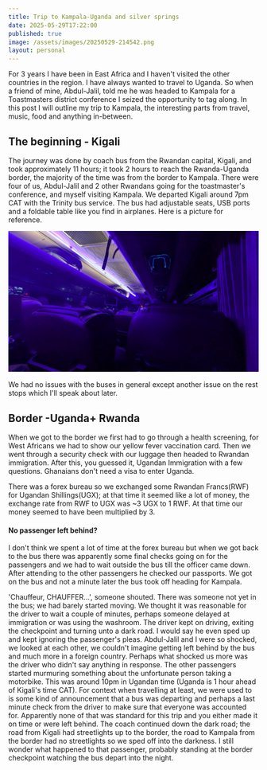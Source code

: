 ```yaml
---
title: Trip to Kampala-Uganda and silver springs
date: 2025-05-29T17:22:00
published: true
image: /assets/images/20250529-214542.png
layout: personal
---
```

For 3 years I have been in East Africa and I haven't visited the other countries in the region.
I have always wanted to travel to Uganda. So when a friend of mine, Abdul-Jalil, told me he was headed to Kampala for a Toastmasters district conference I seized the opportunity to tag along.  In this post I will outline my trip to Kampala, the interesting parts from travel, music, food and anything in-between. 

## The beginning - Kigali

The journey was done by coach bus from the Rwandan capital, Kigali, and took approximately 11 hours; it took 2 hours to reach the Rwanda-Uganda border, the majority of the time was from the border to Kampala. There were four of us, Abdul-Jalil and 2 other Rwandans going for the toastmaster's conference, and myself visiting Kampala. We departed Kigali around 7pm CAT with the Trinity bus service. The bus had adjustable seats, USB ports and a foldable table like you find in airplanes. Here is a picture for reference.

![Inside the Trinity bus on the journey from Kigali to Kampala](/assets/images/20250529-213008.png "Trinity bus on the journey from Kigali to Kampala")

We had no issues with the buses in general except another issue on the rest stops which I'll speak about later.

## Border -Uganda+ Rwanda

When we got to the border we first had to go through a health screening, for West Africans we had to show our yellow fever vaccination card. Then we went through a security check with our luggage then headed to Rwandan immigration. After this, you guessed it, Ugandan Immigration with a few questions. Ghanaians don't need a visa to enter Uganda.

There was a forex bureau so we exchanged some Rwandan Francs(RWF) for Ugandan Shillings(UGX); at that time it seemed like a lot of money, the exchange rate from RWF to UGX was \~3 UGX to 1 RWF. At that time our money seemed to have been multiplied by 3.

#### No passenger left behind?

I don't think we spent a lot of time at the forex bureau but when we got back to the bus there was apparently some final checks going on for the passengers and we had to wait outside the bus till the officer came down. After attending to the other passengers he checked our passports. We got on the bus and not a minute later the bus took off heading for Kampala. 

'Chauffeur, CHAUFFER...', someone shouted. There was someone not yet in the bus; we had barely started moving.  We thought it was reasonable for the driver to wait a couple of minutes, perhaps someone delayed at immigration or was using the washroom. 
The driver kept on driving, exiting the checkpoint and turning unto a dark road. I would say he even sped up and kept ignoring the passenger's pleas. Abdul-Jalil and I were so shocked, we looked at each other, we couldn't imagine getting left behind by the bus and much more in a foreign country.  Perhaps what shocked us more was the driver who didn't say anything in response.
The other passengers started murmuring something about the unfortunate person taking a motorbike. This was around 10pm in Ugandan time (Uganda is 1 hour ahead of Kigali's time CAT). 
For context when travelling at least, we were used to is some kind of announcement that a bus was departing and perhaps a last minute check from the driver to make sure that everyone was accounted for.  Apparently none of that was standard for this trip and you either made it on time or were left behind. The coach continued down the dark road; the road from Kigali had  streetlights up to the border, the road to Kampala from the border had no streetlights so we sped off into the darkness. I still wonder what happened to that passenger, probably standing at the border checkpoint watching the bus depart into the night.
